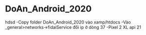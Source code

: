 # DoAn_Android_2020
hdsd
-Copy folder DoAn_Android_2020 vào xamp/htdocs
-Vào _general>networks->fidaiService đổi ip ở dòng 37
-Pixel 2 XL api 21
